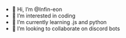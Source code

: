 - 👋 Hi, I’m @Infin-eon
- 👀 I’m interested in coding
- 🌱 I’m currently learning .js and python
- 💞️ I’m looking to collaborate on discord bots
  
<!---
Infin-eon/Infin-eon is a ✨ special ✨ repository because its `README.md` (this file) appears on your GitHub profile.
You can click the Preview link to take a look at your changes.
--->
